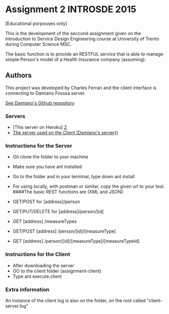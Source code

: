 # Assignment 2 INTROSDE 2015

[Educational porpouses only]

This is the development of the seccond assignment given on the Introduction to Service Design Engineering course at University of Trento during Computer Science MSC.

The basic function is to provide an RESTFUL service that is able to manage simple Person's model of a Health Insurance company (assuming).

## Authors
This project was developed by Charles Ferrari and the  client interface is connecting to Damiano Fosssa server.

[See Damiano's Github repository][1]

### Servers 

* [This server on Heroku] [2]
* [The server used on the Client (Damiano's server))][3]

### Instructions for the Server
 * Git clone the folder to your machine
 * Make sure you have ant installed
 * Go to the folder and in your terminal, type down ant install
 * For using locally, with postman or similar, copy the given url to your tool. 
 ####The basic REST functions are (XML and JSON):
 
 * GET/POST for [address]/person
 * GET/PUT/DELETE for [address]/person/[id]
 * GET [address] /measureTypes
 * GET/POST [address] /person/[id]/[measureType]
 * GET [address] /person/[id]/[measureType]/[measureTypeId]
 
### Instructions for the Client
* After downloading the server
* GO to the client folder (assignment-client)
* Type ant execute.client
 
### Extra information
An instance of the client log is also on the folder, on the root called "client-server.log"
    
[1]: https://github.com/DamianFox/test2
[2]: https://warm-earth-3665.herokuapp.com/sdelab
[3]: https://secret-bastion-8847.herokuapp.com/sdelab
